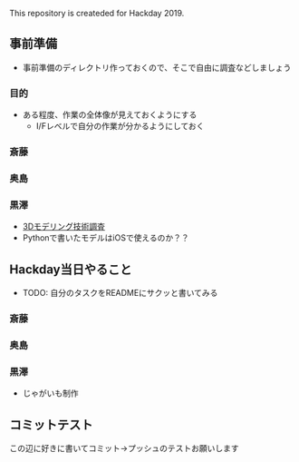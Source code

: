 This repository is createded for Hackday 2019.

## 事前準備
* 事前準備のディレクトリ作っておくので、そこで自由に調査などしましょう

### 目的
* ある程度、作業の全体像が見えておくようにする
  * I/Fレベルで自分の作業が分かるようにしておく

### 斎藤

### 奥島

### 黒澤
* [3Dモデリング技術調査](preparing/kurosawa/3Dモデリング周り調査.md)
* Pythonで書いたモデルはiOSで使えるのか？？

## Hackday当日やること
* TODO: 自分のタスクをREADMEにサクッと書いてみる

### 斎藤

### 奥島

### 黒澤
* じゃがいも制作

## コミットテスト
この辺に好きに書いてコミット→プッシュのテストお願いします